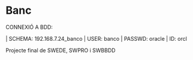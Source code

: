 Banc
====

CONNEXIÓ A BDD:

| SCHEMA: 192.168.7.24_banco | USER: banco | PASSWD: oracle | ID: orcl


Projecte final de SWEDE, SWPRO i SWBBDD
